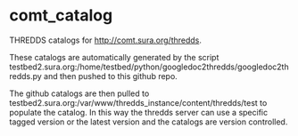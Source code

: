 comt_catalog
================

THREDDS catalogs for <http://comt.sura.org/thredds>. 


These catalogs are automatically generated by the script testbed2.sura.org:/home/testbed/python/googledoc2thredds/googledoc2thredds.py and then pushed to this github repo. 

The github catalogs are then pulled to testbed2.sura.org:/var/www/thredds_instance/content/thredds/test to populate the catalog. In this way the thredds server can use a specific tagged version or the latest version and the catalogs are version controlled.  
